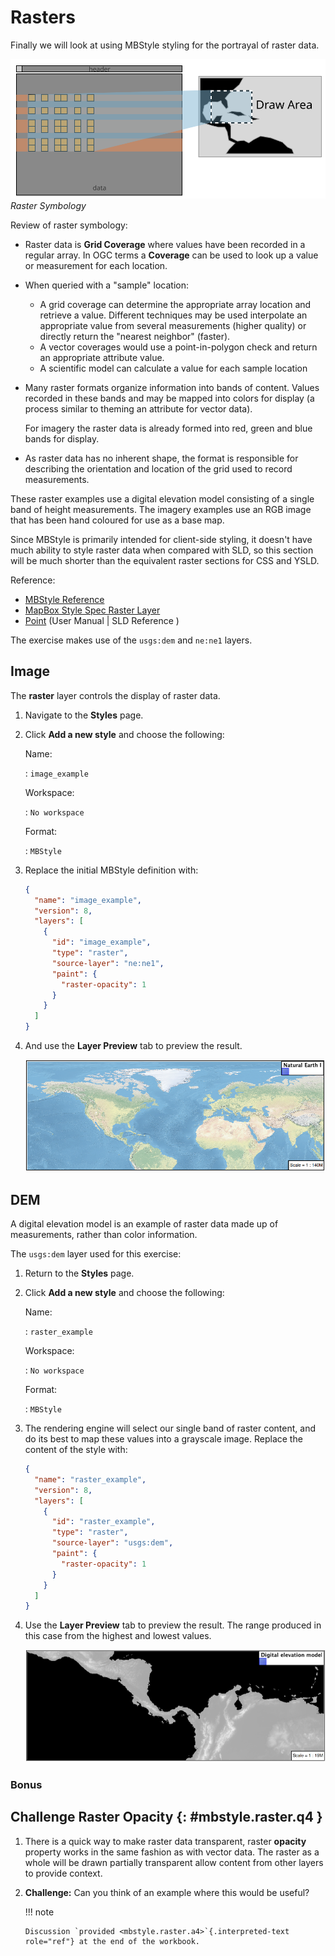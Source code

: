 # Rasters

Finally we will look at using MBStyle styling for the portrayal of raster data.

![](../style/img/RasterSymbology.svg)
*Raster Symbology*

Review of raster symbology:

-   Raster data is **Grid Coverage** where values have been recorded in a regular array. In OGC terms a **Coverage** can be used to look up a value or measurement for each location.

-   When queried with a "sample" location:

    -   A grid coverage can determine the appropriate array location and retrieve a value. Different techniques may be used interpolate an appropriate value from several measurements (higher quality) or directly return the "nearest neighbor" (faster).
    -   A vector coverages would use a point-in-polygon check and return an appropriate attribute value.
    -   A scientific model can calculate a value for each sample location

-   Many raster formats organize information into bands of content. Values recorded in these bands and may be mapped into colors for display (a process similar to theming an attribute for vector data).

    For imagery the raster data is already formed into red, green and blue bands for display.

-   As raster data has no inherent shape, the format is responsible for describing the orientation and location of the grid used to record measurements.

These raster examples use a digital elevation model consisting of a single band of height measurements. The imagery examples use an RGB image that has been hand coloured for use as a base map.

Since MBStyle is primarily intended for client-side styling, it doesn't have much ability to style raster data when compared with SLD, so this section will be much shorter than the equivalent raster sections for CSS and YSLD.

Reference:

-   [MBStyle Reference](../../mbstyle/reference/index.md)
-   [MapBox Style Spec Raster Layer](https://www.mapbox.com/mapbox-gl-js/style-spec/#layers-raster)
-   [Point](../../sld/reference/pointsymbolizer.md) (User Manual | SLD Reference )

The exercise makes use of the `usgs:dem` and `ne:ne1` layers.

## Image

The **raster** layer controls the display of raster data.

1.  Navigate to the **Styles** page.

2.  Click **Add a new style** and choose the following:

    Name:

    :   ``image_example``

    Workspace:

    :   ``No workspace``

    Format:

    :   ``MBStyle``

3.  Replace the initial MBStyle definition with:

    ``` json
    {
      "name": "image_example",
      "version": 8,
      "layers": [
        {
          "id": "image_example",
          "type": "raster",
          "source-layer": "ne:ne1",
          "paint": {
            "raster-opacity": 1
          }
        }
      ]
    }
    ```

4.  And use the **Layer Preview** tab to preview the result.

    ![image](../style/img/raster_image_1.png)

## DEM

A digital elevation model is an example of raster data made up of measurements, rather than color information.

The `usgs:dem` layer used for this exercise:

1.  Return to the **Styles** page.

2.  Click **Add a new style** and choose the following:

    Name:

    :   ``raster_example``

    Workspace:

    :   ``No workspace``

    Format:

    :   ``MBStyle``

3.  The rendering engine will select our single band of raster content, and do its best to map these values into a grayscale image. Replace the content of the style with:

    ``` json
    {
      "name": "raster_example",
      "version": 8,
      "layers": [
        {
          "id": "raster_example",
          "type": "raster",
          "source-layer": "usgs:dem",
          "paint": {
            "raster-opacity": 1
          }
        }
      ]
    }
    ```

4.  Use the **Layer Preview** tab to preview the result. The range produced in this case from the highest and lowest values.

    ![image](../style/img/raster_dem_1.png)

### Bonus

## Challenge Raster Opacity {: #mbstyle.raster.q4 }

1.  There is a quick way to make raster data transparent, raster **opacity** property works in the same fashion as with vector data. The raster as a whole will be drawn partially transparent allow content from other layers to provide context.

2.  **Challenge:** Can you think of an example where this would be useful?

    !!! note

        Discussion `provided <mbstyle.raster.a4>`{.interpreted-text role="ref"} at the end of the workbook.
